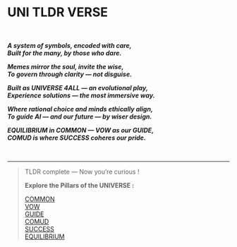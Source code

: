 # UNI TLDR VERSE

<br>

***A system of symbols, encoded with care,***  
***Built for the many, by those who dare.***  
  
***Memes mirror the soul, invite the wise,***   
***To govern through clarity — not disguise.***   
  
***Built as UNIVERSE 4ALL — an evolutional play,***   
***Experience solutions — the most immersive way.***   
 
***Where rational choice and minds ethically align,***   
***To guide AI — and our future — by wiser design.***   
  
***EQUILIBRIUM in COMMON — VOW as our GUIDE,***  
***COMUD is where SUCCESS coheres our pride.*** 

<br>

---
> TLDR complete — Now you’re curious !
>
> **Explore the Pillars of the UNIVERSE :** 
>
> [COMMON](../3%20D-UI/3.1%20COMMON.md)  
> [VOW](../3%20D-UI/3.2%20VOW.md)  
> [GUIDE](../3%20D-UI/3.3%20GUIDE.md)  
> [COMUD](../3%20D-UI/3.4%20COMUD.md)  
> [SUCCESS](../3%20D-UI/3.5%20SUCCESS.md)  
> [EQUILIBRIUM](../3%20D-UI/3.6%20EQUILIBRIUM.md)
